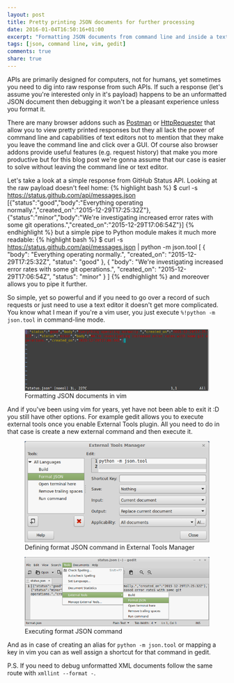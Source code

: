 ```yaml
---
layout: post
title: Pretty printing JSON documents for further processing
date: 2016-01-04T16:50:16+01:00
excerpt: "Formatting JSON documents from command line and inside a text editor"
tags: [json, command line, vim, gedit]
comments: true
share: true
---
```


APIs are primarily designed for computers, not for humans, yet sometimes you need to dig into raw response from such APIs.
If such a response (let's assume you're interested only in it's payload) happens to be an unformatted JSON document then debugging it won't be a pleasant experience unless you format it.

There are many browser addons such as [Postman](https://www.getpostman.com/) or [HttpRequester](https://addons.mozilla.org/en-US/firefox/addon/httprequester/) that allow you to view pretty printed responses but they all lack the power of command line and capabilities of text editors not to mention that they make you leave the command line and click over a GUI.
Of course also browser addons provide useful features (e.g. request history) that make you more productive but for this blog post we're gonna assume that our case is easier to solve without leaving the command line or text editor.

Let's take a look at a simple response from GitHub Status API. Looking at the raw payload doesn't feel home:
{% highlight bash %}
$ curl -s https://status.github.com/api/messages.json
[{"status":"good","body":"Everything operating normally.","created_on":"2015-12-29T17:25:32Z"},{"status":"minor","body":"We're investigating increased error rates with some git operations.","created_on":"2015-12-29T17:06:54Z"}]
{% endhighlight %}
but a simple pipe to Python module makes it much more readable:
{% highlight bash %}
$ curl -s https://status.github.com/api/messages.json | python -m json.tool
[
    {
        "body": "Everything operating normally.",
        "created_on": "2015-12-29T17:25:32Z",
        "status": "good"
    },
    {
        "body": "We're investigating increased error rates with some git operations.",
        "created_on": "2015-12-29T17:06:54Z",
        "status": "minor"
    }
]
{% endhighlight %}
and moreover allows you to pipe it further.

So simple, yet so powerful and if you need to go over a record of such requests or just need to use a text editor it doesn't get more complicated.
You know what I mean if you're a vim user, you just execute `%!python -m json.tool` in command-line mode.

<figure>
	<img src="../images/posts/pretty-printing-json-documents-for-further-processing/formatting-json-in-vim.gif">
	<figcaption>Formatting JSON documents in vim</figcaption>
</figure>

And if you've been using vim for years, yet have not been able to exit it :D you still have other options.
For example gedit allows you to execute external tools once you enable External Tools plugin.
All you need to do in that case is create a new external command and then execute it.

<figure>
	<img src="../images/posts/pretty-printing-json-documents-for-further-processing/gedit-external-tools-manager.png">
	<figcaption>Defining format JSON command in External Tools Manager</figcaption>
</figure>

<figure>
	<img src="../images/posts/pretty-printing-json-documents-for-further-processing/formatting-json-in-gedit.png">
	<figcaption>Executing format JSON command</figcaption>
</figure>

And as in case of creating an alias for `python -m json.tool` or mapping a key in vim you can as well assign a shortcut for that command in gedit.

P.S. If you need to debug unformatted XML documents follow the same route with `xmllint --format -`.
